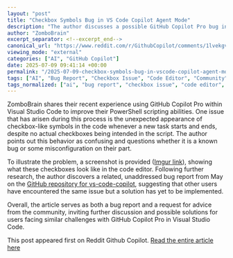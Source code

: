 ```yaml
---
layout: "post"
title: "Checkbox Symbols Bug in VS Code Copilot Agent Mode"
description: "The author discusses a possible GitHub Copilot Pro bug in VS Code, where checkbox-like symbols appear in PowerShell code and references an existing open bug report."
author: "ZomboBrain"
excerpt_separator: <!--excerpt_end-->
canonical_url: "https://www.reddit.com/r/GithubCopilot/comments/1lvekgv/visual_studio_code_github_copilot_agent_mode/"
viewing_mode: "external"
categories: ["AI", "GitHub Copilot"]
date: 2025-07-09 09:41:14 +00:00
permalink: "/2025-07-09-checkbox-symbols-bug-in-vscode-copilot-agent-mode.html"
tags: ["AI", "Bug Report", "Checkbox Issue", "Code Editor", "Community", "GitHub Copilot", "PowerShell", "Visual Studio Code"]
tags_normalized: ["ai", "bug report", "checkbox issue", "code editor", "community", "github copilot", "powershell", "visual studio code"]
---
```


ZomboBrain shares their recent experience using GitHub Copilot Pro within Visual Studio Code to improve their PowerShell scripting abilities. <!--excerpt_end--> One issue that has arisen during this process is the unexpected appearance of checkbox-like symbols in the code whenever a new task starts and ends, despite no actual checkboxes being intended in the script. The author points out this behavior as confusing and questions whether it is a known bug or some misconfiguration on their part.

To illustrate the problem, a screenshot is provided ([Imgur link](https://i.imgur.com/XMriK6h.png)), showing what these checkboxes look like in the code editor. Following further research, the author discovers a related, unaddressed bug report from May on the [GitHub repository for vs-code-copilot](https://github.com/microsoft/vscode-copilot-release/issues/10537), suggesting that other users have encountered the same issue but a solution has yet to be implemented.

Overall, the article serves as both a bug report and a request for advice from the community, inviting further discussion and possible solutions for users facing similar challenges with GitHub Copilot Pro in Visual Studio Code.

This post appeared first on Reddit Github Copilot. [Read the entire article here](https://www.reddit.com/r/GithubCopilot/comments/1lvekgv/visual_studio_code_github_copilot_agent_mode/)
